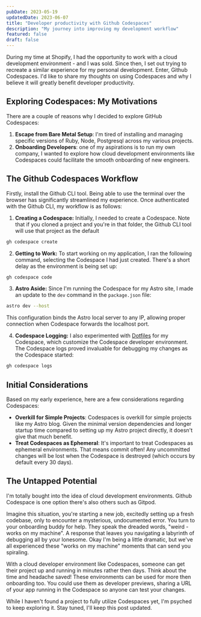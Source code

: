 ```yaml
---
pubDate: 2023-05-19
updatedDate: 2023-06-07
title: "Developer productivity with Github Codespaces"
description: "My journey into improving my development workflow"
featured: false
draft: false
---
```


During my time at Shopify, I had the opportunity to work with a cloud development environment - and I was sold. Since then, I set out trying to recreate a similar experience for my personal development. Enter, Github Codespaces. I'd like to share my thoughts on using Codespaces and why I believe it will greatly benefit developer productivity.

## Exploring Codespaces: My Motivations

There are a couple of reasons why I decided to explore GitHub Codespaces:

1. **Escape from Bare Metal Setup**: I'm tired of installing and managing specific versions of Ruby, Node, Postgresql across my various projects.
2. **Onboarding Developers**: one of my aspirations is to run my own company, I wanted to explore how cloud development environments like Codespaces could facilitate the smooth onboarding of new engineers.

## The Github Codespaces Workflow
Firstly, install the Github CLI tool. Being able to use the terminal over the browser has significantly streamlined my experience. Once authenticated with the Github CLI, my workflow is as follows:

1. **Creating a Codespace:** Initially, I needed to create a Codespace. Note that if you cloned a project and you're in that folder, the Github CLI tool will use that project as the default
```bash
gh codespace create
```

2. **Getting to Work:** To start working on my application, I ran the following command, selecting the Codespace I had just created. There's a short delay as the environment is being set up:

```bash
gh codespace code
```

3. **Astro Aside:** Since I'm running the Codespace for my Astro site, I made an update to the `dev` command in the `package.json` file:

```bash
astro dev --host
```

This configuration binds the Astro local server to any IP, allowing proper connection when Codespace forwards the localhost port.

4. **Codespace Logging:** I also experimented with [Dotfiles](https://github.com/jonathanyeong/dotfiles) for my Codespace, which customize the Codespace developer environment. The Codespace logs proved invaluable for debugging my changes as the Codespace started:

```bash
gh codespace logs
```

## Initial Considerations
Based on my early experience, here are a few considerations regarding Codespaces:

- **Overkill for Simple Projects**: Codespaces is overkill for simple projects like my Astro blog. Given the minimal version dependencies and longer startup time compared to setting up my Astro project directly, it doesn't give that much benefit.
- **Treat Codespaces as Ephemeral**: It's important to treat Codespaces as ephemeral environments. That means commit often! Any uncommitted changes will be lost when the Codespace is destroyed (which occurs by default every 30 days).

## The Untapped Potential
I'm totally bought into the idea of cloud development environments. Github Codespace is one option there's also others such as Gitpod.

Imagine this situation, you're starting a new job, excitedly setting up a fresh codebase, only to encounter a mysterious, undocumented error. You turn to your onboarding buddy for help. They speak the dreaded words, "weird - works on my machine". A response that leaves you navigating a labyrinth of debugging all by your lonesome. Okay I'm being a little dramatic, but we've all experienced these "works on my machine" moments that can send you spiraling.

With a cloud developer environment like Codespaces, someone can get their project up and running in minutes rather then days. Think about the time and headache saved! These environments can be used for more then onboarding too. You could use them as developer previews, sharing a URL of your app running in the Codespace so anyone can test your changes.

While I haven't found a project to fully utilize Codespaces yet, I'm psyched to keep exploring it. Stay tuned, I'll keep this post updated.